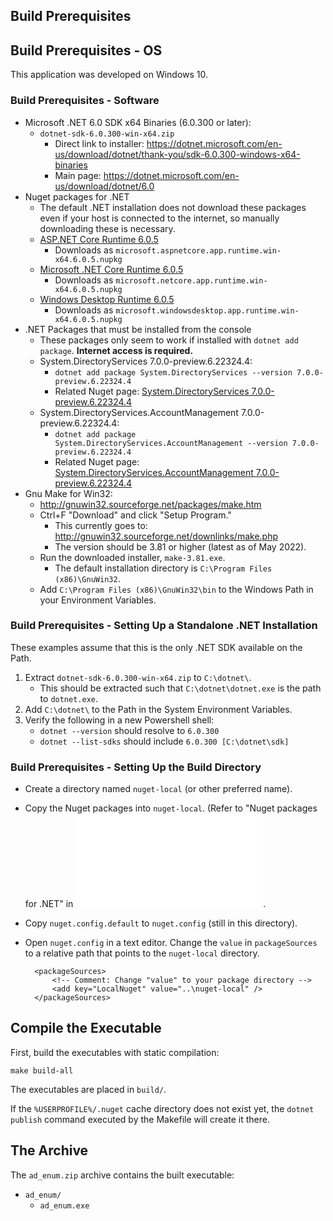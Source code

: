 ## Build Prerequisites

## Build Prerequisites - OS

This application was developed on Windows 10.

### Build Prerequisites - Software

* Microsoft .NET 6.0 SDK x64 Binaries (6.0.300 or later):
  * `dotnet-sdk-6.0.300-win-x64.zip`
    * Direct link to installer: https://dotnet.microsoft.com/en-us/download/dotnet/thank-you/sdk-6.0.300-windows-x64-binaries
    * Main page: https://dotnet.microsoft.com/en-us/download/dotnet/6.0
* Nuget packages for .NET
  * The default .NET installation does not download these packages even if
    your host is connected to the internet, so manually downloading these is
    necessary.
  * [ASP.NET Core Runtime 6.0.5](https://www.nuget.org/packages/Microsoft.AspNetCore.App.Runtime.win-x64/6.0.5)
    * Downloads as `microsoft.aspnetcore.app.runtime.win-x64.6.0.5.nupkg`
  * [Microsoft .NET Core Runtime 6.0.5](https://www.nuget.org/packages/Microsoft.NETCore.App.Runtime.win-x64/6.0.5)
    * Downloads as `microsoft.netcore.app.runtime.win-x64.6.0.5.nupkg`
  * [Windows Desktop Runtime 6.0.5](https://www.nuget.org/packages/Microsoft.WindowsDesktop.App.Runtime.win-x64/6.0.5)
    * Downloads as `microsoft.windowsdesktop.app.runtime.win-x64.6.0.5.nupkg`
* .NET Packages that must be installed from the console
  * These packages only seem to work if installed with `dotnet add package`. **Internet access is required.**
  * System.DirectoryServices 7.0.0-preview.6.22324.4:
    * `dotnet add package System.DirectoryServices --version 7.0.0-preview.6.22324.4`
    * Related Nuget page: [System.DirectoryServices 7.0.0-preview.6.22324.4](https://www.nuget.org/packages/System.DirectoryServices/7.0.0-preview.6.22324.4)
  * System.DirectoryServices.AccountManagement 7.0.0-preview.6.22324.4:
    * `dotnet add package System.DirectoryServices.AccountManagement --version 7.0.0-preview.6.22324.4`
    * Related Nuget page: [System.DirectoryServices.AccountManagement 7.0.0-preview.6.22324.4](https://www.nuget.org/packages/System.DirectoryServices.AccountManagement/7.0.0-preview.6.22324.4)
* Gnu Make for Win32:
  * http://gnuwin32.sourceforge.net/packages/make.htm
  * Ctrl+F "Download" and click "Setup Program."
    * This currently goes to: http://gnuwin32.sourceforge.net/downlinks/make.php
    * The version should be 3.81 or higher (latest as of May 2022).
  * Run the downloaded installer, `make-3.81.exe`.
    * The default installation directory is `C:\Program Files (x86)\GnuWin32`.
  * Add `C:\Program Files (x86)\GnuWin32\bin` to the Windows Path in your Environment Variables.

### Build Prerequisites - Setting Up a Standalone .NET Installation

These examples assume that this is the only .NET SDK available on the Path.

1. Extract `dotnet-sdk-6.0.300-win-x64.zip` to `C:\dotnet\`.
   * This should be extracted such that `C:\dotnet\dotnet.exe` is the path to `dotnet.exe`.
2. Add `C:\dotnet\` to the Path in the System Environment Variables.
3. Verify the following in a new Powershell shell:
   * `dotnet --version` should resolve to `6.0.300`
   * `dotnet --list-sdks` should include `6.0.300 [C:\dotnet\sdk]`

### Build Prerequisites - Setting Up the Build Directory

* Create a directory named `nuget-local` (or other preferred name).
* Copy the Nuget packages into `nuget-local`. (Refer to "Nuget packages for .NET" in ![Build Prerequisites - Software](BUILD.md#build-prerequisites---software).
* Copy `nuget.config.default` to `nuget.config` (still in this directory).
* Open `nuget.config` in a text editor. Change the `value` in `packageSources` to a relative path that points to the `nuget-local` directory.

  ```
    <packageSources>
        <!-- Comment: Change "value" to your package directory -->
        <add key="LocalNuget" value="..\nuget-local" />
    </packageSources>
  ```

## Compile the Executable

First, build the executables with static compilation:

```
make build-all
```

The executables are placed in `build/`.

If the `%USERPROFILE%/.nuget` cache directory does not exist yet, the `dotnet publish` command executed by the Makefile will create it there.

## The Archive

The `ad_enum.zip` archive contains the built executable:

* `ad_enum/`
  * `ad_enum.exe`
